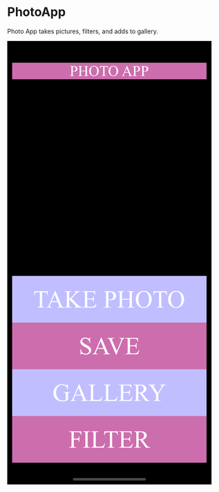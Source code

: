 # PhotoApp
Photo App takes pictures, filters, and adds to gallery.

![Screenshot1](AppPhotos/Photo1.png)
